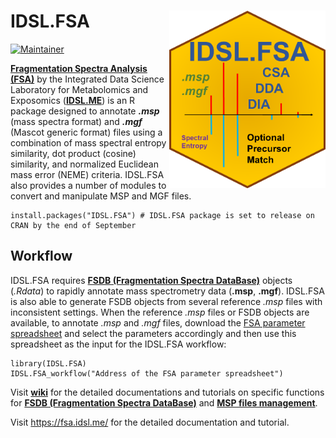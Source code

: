 # IDSL.FSA <img src='FSA_educational_files/Figures/IDSL.FSA-logo.PNG' width="250px" align="right" />

<!-- badges: start -->
[![Maintainer](https://img.shields.io/badge/maintainer-Sadjad_Fakouri_Baygi-blue)](https://github.com/sajfb)
<!-- badges: end -->

[**Fragmentation Spectra Analysis (FSA)**](https://www.fsa.idsl.me/) by the Integrated Data Science Laboratory for Metabolomics and Exposomics ([**IDSL.ME**](https://www.idsl.me/)) is an R package designed to annotate ***.msp*** (mass spectra format) and ***.mgf*** (Mascot generic format) files using a combination of mass spectral entropy similarity, dot product (cosine) similarity, and normalized Euclidean mass error (NEME) criteria. IDSL.FSA also provides a number of modules to convert and manipulate MSP and MGF files.

	install.packages("IDSL.FSA") # IDSL.FSA package is set to release on CRAN by the end of September

## Workflow
IDSL.FSA requires [**FSDB (Fragmentation Spectra DataBase)**](https://github.com/idslme/IDSL.FSA/wiki/FSDB-(Fragmentation-Spectra-DataBase)) objects (*.Rdata*) to rapidly annotate mass spectrometry data (**.msp**, **.mgf**). IDSL.FSA is also able to generate FSDB objects from several reference *.msp* files with inconsistent settings. When the reference *.msp* files or FSDB objects are available, to annotate *.msp* and *.mgf* files, download the [FSA parameter spreadsheet](https://raw.githubusercontent.com/idslme/IDSL.FSA/main/FSA_parameters.xlsx) and select the parameters accordingly and then use this spreadsheet as the input for the IDSL.FSA workflow:

	library(IDSL.FSA)
	IDSL.FSA_workflow("Address of the FSA parameter spreadsheet")


Visit [**wiki**](https://github.com/idslme/IDSL.FSA/wiki) for the detailed documentations and tutorials on specific functions for [**FSDB (Fragmentation Spectra DataBase)**](https://github.com/idslme/IDSL.FSA/wiki/FSDB-(Fragmentation-Spectra-DataBase)) and [**MSP files management**](https://github.com/idslme/IDSL.FSA/wiki/MSP-files-management).

Visit https://fsa.idsl.me/ for the detailed documentation and tutorial.